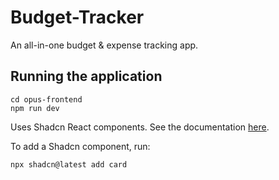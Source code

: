 # Budget-Tracker
An all-in-one budget &amp; expense tracking app. 

## Running the application

```
cd opus-frontend
npm run dev
```

Uses Shadcn React components. See the documentation [here](https://ui.shadcn.com/docs/installation/vite).

To add a Shadcn component, run:
```
npx shadcn@latest add card
```